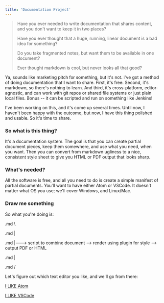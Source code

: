 ```yaml
---
title: 'Documentation Project'
---
```


> Have you ever needed to write documentation that shares content, and you don't want to keep it in two places?
> 
> Have you ever thought that a huge, running, linear document is a bad idea for something?
> 
> Do you take fragmented notes, but want them to be available in one document?
> 
> Ever thought markdown is cool, but never looks all that good?

Ya, sounds like marketing pitch for something, but it's not. I've got a method of doing documentation that I want to share. First, it's free. Second, it's markdown, so there's nothing to learn. And third, it's cross-platform, editor-agnostic, and can work with git repos or shared file systems or just plain local files. Bonus -- it can be scripted and run on something like Jenkins!

I've been working on this, and it's come up several times. Until now, I haven't been happy with the outcome, but now, I have this thing polished and usable. So it's time to share.

### So what is this thing?

It's a documentation system. The goal is that you can create partial document pieces, keep them somewhere, and use what you need, when you want. Then you can convert from markdown ugliness to a nice, consistent style sheet to give you HTML or PDF output that looks sharp. 

### What's needed?

All the software is free, and all you need to do is create a simple manifest of partial documents. You'll want to have either Atom or VSCode. It doesn't matter what OS you use; we'll cover Windows, and Linux/Mac.

### Draw me something

So what you're doing is:

.md \

.md   |

.md    |--->  script to combine document --> render using plugin for style --> output PDF or HTML

.md   |

.md /

Let's figure out which text editor you like, and we'll go from there:

[I LIKE Atom](i-like-atom)

[I LIKE VSCode](i-like-vscode)